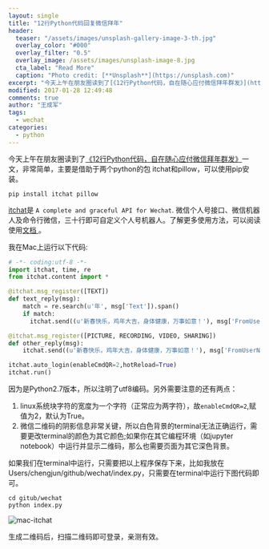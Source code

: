 ```yaml
---
layout: single
title: "12行Python代码回复微信拜年"
header:
  teaser: "/assets/images/unsplash-gallery-image-3-th.jpg"
  overlay_color: "#000"
  overlay_filter: "0.5"
  overlay_image: /assets/images/unsplash-image-8.jpg
  cta_label: "Read More"
  caption: "Photo credit: [**Unsplash**](https://unsplash.com)"
excerpt: "今天上午在朋友圈读到了[《12行Python代码，自在随心应付微信拜年群发》](https://zhuanlan.zhihu.com/p/25034403)一文，非常简单，主要是借助于两个python的包 itchat和pillow，可以使用pip安装。"
modified: 2017-01-28 12:49:48
comments: true
author: "王成军"
tags:
  - wechat
categories:
  - python
---
```


今天上午在朋友圈读到了[《12行Python代码，自在随心应付微信拜年群发》](https://zhuanlan.zhihu.com/p/25034403)一文，非常简单，主要是借助于两个python的包 itchat和pillow，可以使用pip安装。

```terminal
pip install itchat pillow
```

[itchat](https://github.com/littlecodersh/ItChat)是 `A complete and graceful API for Wechat`. 微信个人号接口、微信机器人及命令行微信，三十行即可自定义个人号机器人。了解更多使用方法，可以阅读使用[文档 ](http://itchat.readthedocs.io )。

我在Mac上运行以下代码:

```python
# -*- coding:utf-8 -*-
import itchat, time, re
from itchat.content import *

@itchat.msg_register([TEXT])
def text_reply(msg):
    match = re.search(u'年', msg['Text']).span()
    if match:
      itchat.send((u'新春快乐，鸡年大吉，身体健康，万事如意！'), msg['FromUserName'])

@itchat.msg_register([PICTURE, RECORDING, VIDEO, SHARING])
def other_reply(msg):
    itchat.send((u'新春快乐，鸡年大吉，身体健康，万事如意！'), msg['FromUserName'])

itchat.auto_login(enableCmdQR=2,hotReload=True)
itchat.run()
```

因为是Python2.7版本，所以注明了utf8编码。另外需要注意的还有两点：

1. linux系统块字符的宽度为一个字符（正常应为两字符），故`enableCmdQR=2`,赋值为2，默认为True。
2. 微信二维码的阴影信息非常关键，所以白色背景的terminal无法正确运行，需要更改terminal的颜色为其它颜色;如果你在其它编程环境（如jupyter notebook）中运行并显示二维码，那么也需要页面为其它深色背景。

如果我们在terminal中运行，只需要把以上程序保存下来，比如我放在Users/chengjun/github/wechat/index.py，只需要在terminal中运行下图代码即可。

```terminal
cd gitub/wechat
python index.py
```

![mac-itchat](http://oaf2qt3yk.bkt.clouddn.com/809147ac86ad5ee6d338c3c01706dceb.png)

生成二维码后，扫描二维码即可登录，亲测有效。
